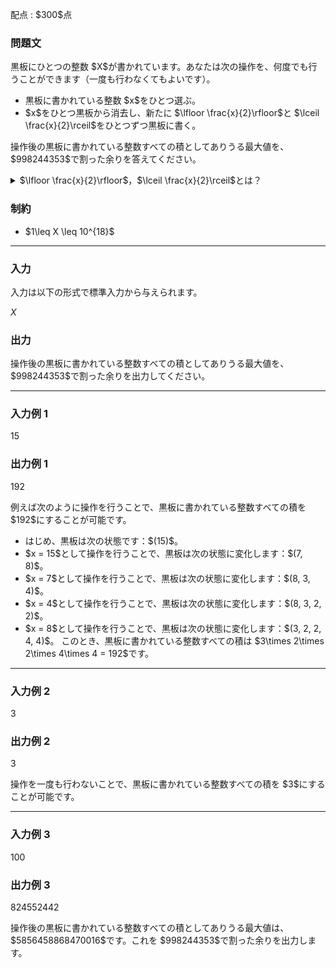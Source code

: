 
<div>

<span>

<span>

<p>
配点 : $300$点
</p>

<div>

<section>

### **問題文**

<p>
黒板にひとつの整数 $X$が書かれています。あなたは次の操作を、何度でも行うことができます（一度も行わなくてもよいです）。
</p>

<ul>

<li>
黒板に書かれている整数 $x$をひとつ選ぶ。
</li>

<li>
$x$をひとつ黒板から消去し、新たに $\lfloor \frac{x}{2}\rfloor$と $\lceil \frac{x}{2}\rceil$をひとつずつ黒板に書く。
</li>

</ul>

<p>
操作後の黒板に書かれている整数すべての積としてありうる最大値を、$998244353$で割った余りを答えてください。
</p>

<details>

<summary>
$\lfloor \frac{x}{2}\rfloor$，$\lceil \frac{x}{2}\rceil$とは？
</summary>

<p>
実数 $x$に対して，$x$以下の最大の整数を $\lfloor x\rfloor$、$x$以上の最小の整数を $\lceil x\rceil$と書きます。したがって例えば以下が成り立ちます。


</p>

<ul>

<li>
$x = 2$のとき、$\lfloor \frac{x}{2}\rfloor = 1$, $\lceil \frac{x}{2}\rceil = 1$。
</li>

<li>
$x = 3$のとき、$\lfloor \frac{x}{2}\rfloor = 1$, $\lceil \frac{x}{2}\rceil = 2$。
</li>

</ul>

</details>

</section>

</div>

<div>

<section>

### **制約**

<ul>

<li>
$1\leq X \leq 10^{18}$
</li>

</ul>

</section>

</div>

---

<div>

<div>

<section>

### **入力**

<p>
入力は以下の形式で標準入力から与えられます。
</p>

<div>

$X$
</div>

</section>

</div>

<div>

<section>

### **出力**

<p>
操作後の黒板に書かれている整数すべての積としてありうる最大値を、$998244353$で割った余りを出力してください。
</p>

</section>

</div>

</div>

---

<div>

<section>

### **入力例 1**

<div>

15

</div>

</section>

</div>

<div>

<section>

### **出力例 1**

<div>

192

</div>

<p>
例えば次のように操作を行うことで、黒板に書かれている整数すべての積を $192$にすることが可能です。
</p>

<ul>

<li>
はじめ、黒板は次の状態です：$(15)$。
</li>

<li>
$x = 15$として操作を行うことで、黒板は次の状態に変化します：$(7, 8)$。
</li>

<li>
$x = 7$として操作を行うことで、黒板は次の状態に変化します：$(8, 3, 4)$。
</li>

<li>
$x = 4$として操作を行うことで、黒板は次の状態に変化します：$(8, 3, 2, 2)$。
</li>

<li>
$x = 8$として操作を行うことで、黒板は次の状態に変化します：$(3, 2, 2, 4, 4)$。
このとき、黒板に書かれている整数すべての積は $3\times 2\times 2\times 4\times 4 = 192$です。
</li>

</ul>

</section>

</div>

---

<div>

<section>

### **入力例 2**

<div>

3

</div>

</section>

</div>

<div>

<section>

### **出力例 2**

<div>

3

</div>

<p>
操作を一度も行わないことで、黒板に書かれている整数すべての積を $3$にすることが可能です。
</p>

</section>

</div>

---

<div>

<section>

### **入力例 3**

<div>

100

</div>

</section>

</div>

<div>

<section>

### **出力例 3**

<div>

824552442

</div>

<p>
操作後の黒板に書かれている整数すべての積としてありうる最大値は、$5856458868470016$です。これを $998244353$で割った余りを出力します。
</p>

</section>

</div>

</span>

</span>

</div>

